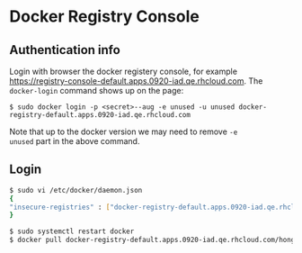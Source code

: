 # Docker Registry Console

## Authentication info
Login with browser the docker registery console, for example https://registry-console-default.apps.0920-iad.qe.rhcloud.com.
The <code>docker-login</code> command shows up on the page:

```
$ sudo docker login -p <secret>--aug -e unused -u unused docker-registry-default.apps.0920-iad.qe.rhcloud.com
```

Note that up to the docker version we may need to remove <code>-e unused</code> part in the above command.

## Login

```sh
$ sudo vi /etc/docker/daemon.json
{
"insecure-registries" : ["docker-registry-default.apps.0920-iad.qe.rhcloud.com"]
}

$ sudo systemctl restart docker
$ docker pull docker-registry-default.apps.0920-iad.qe.rhcloud.com/hongkliu-docker/hello-world:0.0.1
```


